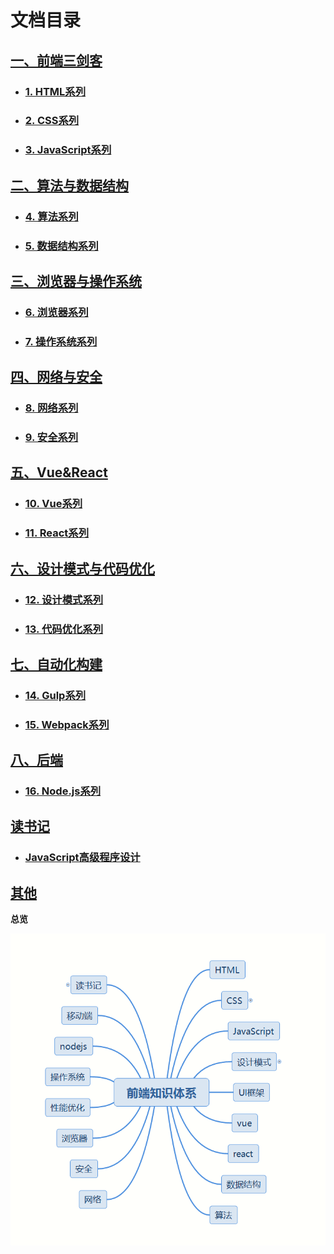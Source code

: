 # 文档目录

## [一、前端三剑客](./sidebar1/)

- ### [1. HTML系列](../html/)

- ### [2. CSS系列](../css/)

- ### [3. JavaScript系列](../js/)

## [二、算法与数据结构](./sidebar2/)

- ### [4. 算法系列](../algorithm/)

- ### [5. 数据结构系列](../data-structure/)

## [三、浏览器与操作系统](./sidebar3/)

- ### [6. 浏览器系列](../browser/)

- ### [7. 操作系统系列](../operating-system/)

## [四、网络与安全](./sidebar4/)

- ### [8. 网络系列](../network/)

- ### [9. 安全系列](../security/)

## [五、Vue&React](./sidebar7/)

- ### [10. Vue系列](../vue/)

- ### [11. React系列](../react/)

## [六、设计模式与代码优化](./sidebar5/)

- ### [12. 设计模式系列](../design-pattern/)

- ### [13. 代码优化系列](../optimization/)

## [七、自动化构建](./sidebar8/)

- ### [14. Gulp系列](../gulp/)

- ### [15. Webpack系列](../webpack/)

## [八、后端](./sidebar9/)

- ### [16. Node.js系列](../nodejs/)

## [读书记](../reading/)

- ### [JavaScript高级程序设计](../reading/advanced-programming/)

## [其他](./sidebar6/)

**总览**

![前端知识体系](/knowledge.png)